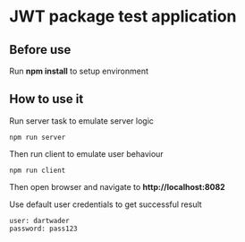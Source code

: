 # JWT package test application

## Before use

Run **npm install** to setup environment

## How to use it

Run server task to emulate server logic

    npm run server

Then run client to emulate user behaviour

    npm run client

Then open browser and navigate to **http://localhost:8082**

Use default user credentials to get successful result

    user: dartwader
    password: pass123